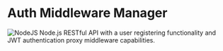 # Auth Middleware Manager
![NodeJS](https://img.shields.io/badge/node.js-6DA55F?style=for-the-badge&logo=node.js&logoColor=white)
Node.js RESTful API with a user registering functionality and JWT authentication proxy middleware capabilities.
